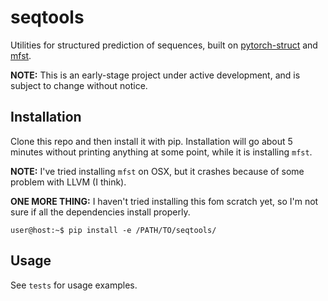 # seqtools
Utilities for structured prediction of sequences, built on [pytorch-struct] and [mfst].

**NOTE:** This is an early-stage project under active development, and is subject to change without notice.

## Installation
Clone this repo and then install it with pip. Installation will go about 5 minutes without printing anything at some point, while it is installing `mfst`.

**NOTE:** I've tried installing ``mfst`` on OSX, but it crashes because of some problem with LLVM (I think).

**ONE MORE THING:** I haven't tried installing this fom scratch yet, so I'm not sure if all the dependencies install properly.

``` console
user@host:~$ pip install -e /PATH/TO/seqtools/
```

## Usage
See `tests` for usage examples.

[pytorch-struct]: https://github.com/harvardnlp/pytorch-struct
[mfst]: https://github.com/matthewfl/openfst-wrapper
